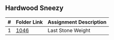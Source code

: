 ##  Hardwood Sneezy

|   #   | Folder Link | Assignment Description |
| :---: | ----------- | ---------------------- |
|1|[1046](https://github.com/srocka0716/4883-Prog-Tech/tree/main/Assignments/A06/Last-stone-weight) |Last Stone Weight|



